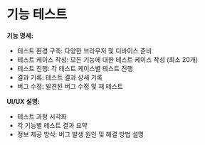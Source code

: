 # 기능 테스트

<p><b>기능 명세:</b></p><ul><li>테스트 환경 구축: 다양한 브라우저 및 디바이스 준비</li><li>테스트 케이스 작성: 모든 기능에 대한 테스트 케이스 작성 (최소 20개)</li><li>테스트 진행: 각 테스트 케이스별 테스트 진행</li><li>결과 기록: 테스트 결과 상세 기록</li><li>버그 수정: 발견된 버그 수정 및 재 테스트</li></ul><p><b>UI/UX 설명:</b></p><ul><li>테스트 과정 시각화</li><li>각 기능별 테스트 결과 요약</li><li>정보 제공 방식: 버그 발생 원인 및 해결 방법 설명</li></ul>